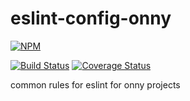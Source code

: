 # eslint-config-onny


[![NPM](https://nodei.co/npm/eslint-config-onny.png)](https://npmjs.org/package/eslint-config-onny)

[![Build Status](https://travis-ci.org/onnyio/onny-utils.svg?branch=master)](https://travis-ci.org/onnyio/eslint-config-onny) [![Coverage Status](https://coveralls.io/repos/github/onnyio/eslint-config-onny/badge.svg?branch=master)](https://coveralls.io/github/onnyio/eslint-config-onny?branch=master)


common rules for eslint for onny projects